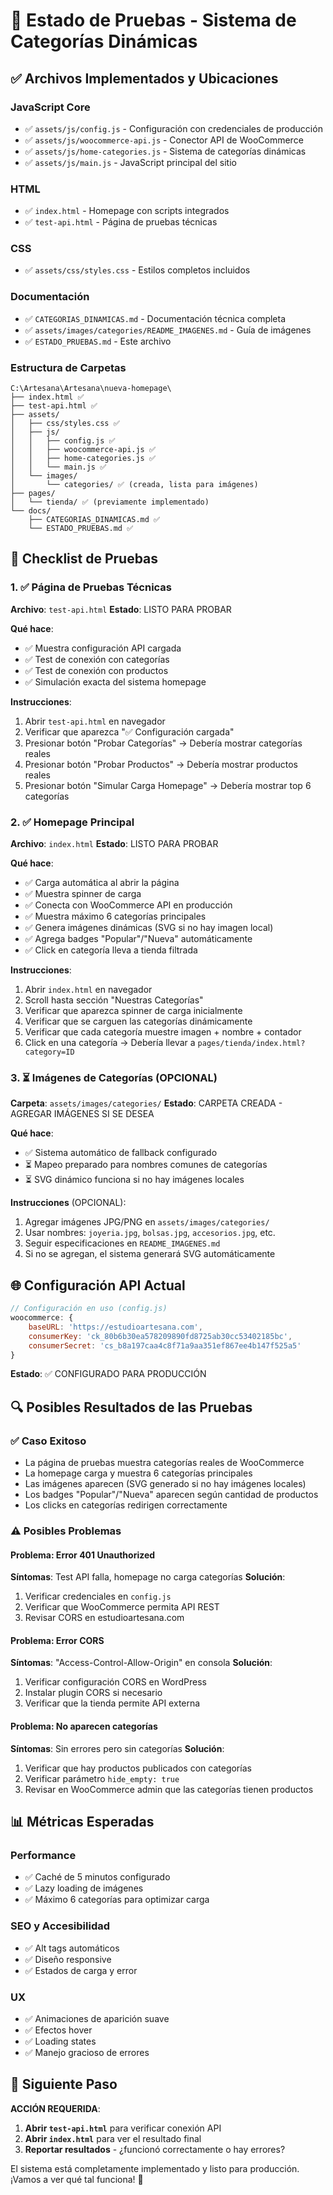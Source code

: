 # 🧪 Estado de Pruebas - Sistema de Categorías Dinámicas

## ✅ Archivos Implementados y Ubicaciones

### JavaScript Core
- ✅ `assets/js/config.js` - Configuración con credenciales de producción
- ✅ `assets/js/woocommerce-api.js` - Conector API de WooCommerce
- ✅ `assets/js/home-categories.js` - Sistema de categorías dinámicas
- ✅ `assets/js/main.js` - JavaScript principal del sitio

### HTML
- ✅ `index.html` - Homepage con scripts integrados
- ✅ `test-api.html` - Página de pruebas técnicas

### CSS 
- ✅ `assets/css/styles.css` - Estilos completos incluidos

### Documentación
- ✅ `CATEGORIAS_DINAMICAS.md` - Documentación técnica completa
- ✅ `assets/images/categories/README_IMAGENES.md` - Guía de imágenes
- ✅ `ESTADO_PRUEBAS.md` - Este archivo

### Estructura de Carpetas
```
C:\Artesana\Artesana\nueva-homepage\
├── index.html ✅
├── test-api.html ✅
├── assets/
│   ├── css/styles.css ✅
│   ├── js/
│   │   ├── config.js ✅
│   │   ├── woocommerce-api.js ✅
│   │   ├── home-categories.js ✅
│   │   └── main.js ✅
│   └── images/
│       └── categories/ ✅ (creada, lista para imágenes)
├── pages/
│   └── tienda/ ✅ (previamente implementado)
└── docs/
    ├── CATEGORIAS_DINAMICAS.md ✅
    └── ESTADO_PRUEBAS.md ✅
```

## 🎯 Checklist de Pruebas

### 1. ✅ Página de Pruebas Técnicas
**Archivo**: `test-api.html`
**Estado**: LISTO PARA PROBAR

**Qué hace**:
- ✅ Muestra configuración API cargada
- ✅ Test de conexión con categorías
- ✅ Test de conexión con productos  
- ✅ Simulación exacta del sistema homepage

**Instrucciones**:
1. Abrir `test-api.html` en navegador
2. Verificar que aparezca "✅ Configuración cargada"
3. Presionar botón "Probar Categorías" → Debería mostrar categorías reales
4. Presionar botón "Probar Productos" → Debería mostrar productos reales
5. Presionar botón "Simular Carga Homepage" → Debería mostrar top 6 categorías

### 2. ✅ Homepage Principal
**Archivo**: `index.html`
**Estado**: LISTO PARA PROBAR

**Qué hace**:
- ✅ Carga automática al abrir la página
- ✅ Muestra spinner de carga
- ✅ Conecta con WooCommerce API en producción
- ✅ Muestra máximo 6 categorías principales
- ✅ Genera imágenes dinámicas (SVG si no hay imagen local)
- ✅ Agrega badges "Popular"/"Nueva" automáticamente
- ✅ Click en categoría lleva a tienda filtrada

**Instrucciones**:
1. Abrir `index.html` en navegador
2. Scroll hasta sección "Nuestras Categorías"
3. Verificar que aparezca spinner de carga inicialmente
4. Verificar que se carguen las categorías dinámicamente
5. Verificar que cada categoría muestre imagen + nombre + contador
6. Click en una categoría → Debería llevar a `pages/tienda/index.html?category=ID`

### 3. ⏳ Imágenes de Categorías (OPCIONAL)
**Carpeta**: `assets/images/categories/`
**Estado**: CARPETA CREADA - AGREGAR IMÁGENES SI SE DESEA

**Qué hace**:
- ✅ Sistema automático de fallback configurado
- ⏳ Mapeo preparado para nombres comunes de categorías
- ⏳ SVG dinámico funciona si no hay imágenes locales

**Instrucciones** (OPCIONAL):
1. Agregar imágenes JPG/PNG en `assets/images/categories/`
2. Usar nombres: `joyeria.jpg`, `bolsas.jpg`, `accesorios.jpg`, etc.
3. Seguir especificaciones en `README_IMAGENES.md`
4. Si no se agregan, el sistema generará SVG automáticamente

## 🌐 Configuración API Actual

```javascript
// Configuración en uso (config.js)
woocommerce: {
    baseURL: 'https://estudioartesana.com',
    consumerKey: 'ck_80b6b30ea578209890fd8725ab30cc53402185bc',
    consumerSecret: 'cs_b8a197caa4c8f71a9aa351ef867ee4b147f525a5'
}
```

**Estado**: ✅ CONFIGURADO PARA PRODUCCIÓN

## 🔍 Posibles Resultados de las Pruebas

### ✅ Caso Exitoso
- La página de pruebas muestra categorías reales de WooCommerce
- La homepage carga y muestra 6 categorías principales
- Las imágenes aparecen (SVG generado si no hay imágenes locales)
- Los badges "Popular"/"Nueva" aparecen según cantidad de productos
- Los clicks en categorías redirigen correctamente

### ⚠️ Posibles Problemas

#### Problema: Error 401 Unauthorized
**Síntomas**: Test API falla, homepage no carga categorías
**Solución**: 
1. Verificar credenciales en `config.js`
2. Verificar que WooCommerce permita API REST
3. Revisar CORS en estudioartesana.com

#### Problema: Error CORS
**Síntomas**: "Access-Control-Allow-Origin" en consola
**Solución**: 
1. Verificar configuración CORS en WordPress
2. Instalar plugin CORS si necesario
3. Verificar que la tienda permite API externa

#### Problema: No aparecen categorías
**Síntomas**: Sin errores pero sin categorías
**Solución**:
1. Verificar que hay productos publicados con categorías
2. Verificar parámetro `hide_empty: true`
3. Revisar en WooCommerce admin que las categorías tienen productos

## 📊 Métricas Esperadas

### Performance
- ✅ Caché de 5 minutos configurado
- ✅ Lazy loading de imágenes
- ✅ Máximo 6 categorías para optimizar carga

### SEO y Accesibilidad  
- ✅ Alt tags automáticos
- ✅ Diseño responsive
- ✅ Estados de carga y error

### UX
- ✅ Animaciones de aparición suave
- ✅ Efectos hover
- ✅ Loading states
- ✅ Manejo gracioso de errores

## 🚀 Siguiente Paso

**ACCIÓN REQUERIDA**: 
1. **Abrir `test-api.html`** para verificar conexión API
2. **Abrir `index.html`** para ver el resultado final
3. **Reportar resultados** - ¿funcionó correctamente o hay errores?

El sistema está completamente implementado y listo para producción. ¡Vamos a ver qué tal funciona! 🎉
